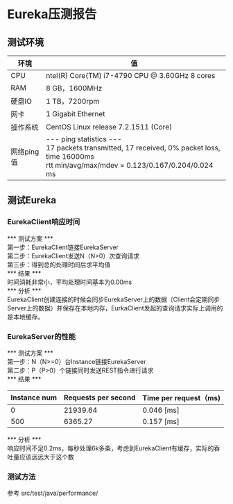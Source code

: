 
# Eureka压测报告  

## 测试环境  

|环境 | 值 |     
|--- | --- |  
|CPU | ntel(R) Core(TM) i7-4790 CPU @ 3.60GHz 8 cores |  
|RAM |	8 GB，1600MHz |  
|硬盘IO |	1 TB，7200rpm |  
|网卡 |	1 Gigabit Ethernet |  
|操作系统 |	CentOS Linux release 7.2.1511 (Core) |  
| 网络ping值 | --- ping statistics --- <br/> 17 packets transmitted, 17 received, 0% packet loss, time 16000ms<br/>rtt min/avg/max/mdev = 0.123/0.167/0.204/0.024 ms|  

## 测试Eureka

### EurekaClient响应时间
*** 测试方案  ***   
第一步：EurekaClient链接EurekaServer  
第二步：EurekaClient发送N（N>0）次查询请求  
第三步：得到总的处理时间后求平均值   
*** 结果 ***  
时间消耗非常小，平均处理时间基本为0.00ms  
*** 分析 ***  
EurekaClient创建连接的时候会同步EurekaServer上的数据（Client会定期同步Server上的数据）并保存在本地内存，EurkaClient发起的查询请求实际上调用的是本地缓存。

### EurekaServer的性能
*** 测试方案 ***  
第一步：N（N>=0）台Instance链接EurekaServer  
第二步：P（P>0）个链接同时发送REST指令进行请求  
*** 结果 ***   

|Instance num | Requests per second | Time per request（ms)|  
| --- | --- |--- |   
| 0 | 21939.64 | 0.046 [ms] |
|500|  6365.27 | 0.157 [ms] |

*** 分析 ***  
响应时间不足0.2ms，每秒处理6k多条，考虑到EurekaClient有缓存，实际的吞吐量应该远远大于这个数  

### 测试方法

  参考 src/test/java/performance/
